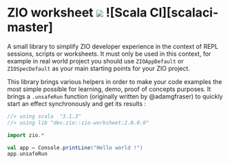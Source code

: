 # ZIO worksheet [![][ZIOWorksheetManagerImg]][ZIOWorksheetManagerLnk] ![Scala CI][scalaci-master]

A small library to simplify ZIO developer experience in the context of REPL sessions, scripts or worksheets. It must
only be used in this context, for example in real world project you should use `ZIOAppDefault` or `ZIOSpecDefault`
as your main starting points for your ZIO project.

This library brings various helpers in order to make your code examples the most simple possible for learning, demo,
proof of concepts purposes. It brings a `.unsafeRun` function (originally written by @adamgfraser) to quickly start
an effect synchronously and get its results :

```scala
//> using scala  "3.1.3"
//> using lib "dev.zio::zio-worksheet:2.0.0.0"

import zio.*

val app = Console.printLine("Hello world !")
app.unsafeRun
```

[ZIOWorksheetManagerImg]: https://img.shields.io/maven-central/v/fr.janalyse/zio-worksheet_3.svg
[ZIOWorksheetManagerLnk]: https://search.maven.org/#search%7Cga%7C1%7Cfr.janalyse.zio-worksheet
